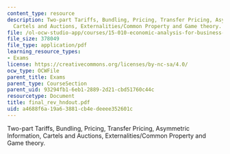 ```yaml
---
content_type: resource
description: Two-part Tariffs, Bundling, Pricing, Transfer Pricing, Asymmetric Information,
  Cartels and Auctions, Externalities/Common Property and Game theory.
file: /ol-ocw-studio-app/courses/15-010-economic-analysis-for-business-decisions-fall-2004/a4688f6a19a63881cb4edeeee352601c_final_rev_hndout.pdf
file_size: 378049
file_type: application/pdf
learning_resource_types:
- Exams
license: https://creativecommons.org/licenses/by-nc-sa/4.0/
ocw_type: OCWFile
parent_title: Exams
parent_type: CourseSection
parent_uid: 93294fb1-6eb1-2889-2d21-cbd51760c44c
resourcetype: Document
title: final_rev_hndout.pdf
uid: a4688f6a-19a6-3881-cb4e-deeee352601c
---
```

Two-part Tariffs, Bundling, Pricing, Transfer Pricing, Asymmetric Information, Cartels and Auctions, Externalities/Common Property and Game theory.